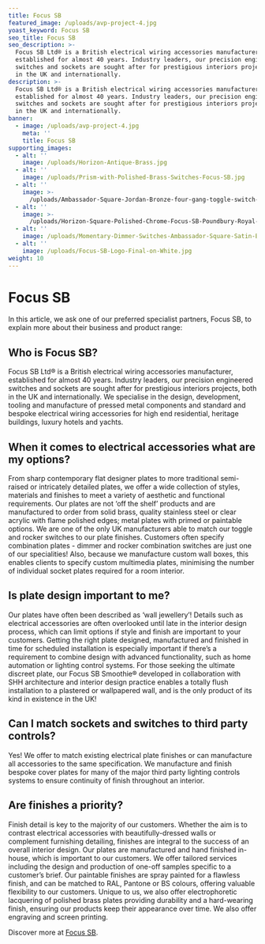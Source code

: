 ```yaml
---
title: Focus SB
featured_image: /uploads/avp-project-4.jpg
yoast_keyword: Focus SB
seo_title: Focus SB
seo_description: >-
  Focus SB Ltd® is a British electrical wiring accessories manufacturer,
  established for almost 40 years. Industry leaders, our precision engineered
  switches and sockets are sought after for prestigious interiors projects, both
  in the UK and internationally.
description: >-
  Focus SB Ltd® is a British electrical wiring accessories manufacturer,
  established for almost 40 years. Industry leaders, our precision engineered
  switches and sockets are sought after for prestigious interiors projects, both
  in the UK and internationally.
banner:
  - image: /uploads/avp-project-4.jpg
    meta: ''
    title: Focus SB
supporting_images:
  - alt: ''
    image: /uploads/Horizon-Antique-Brass.jpg
  - alt: ''
    image: /uploads/Prism-with-Polished-Brass-Switches-Focus-SB.jpg
  - alt: ''
    image: >-
      /uploads/Ambassador-Square-Jordan-Bronze-four-gang-toggle-switch-Focus-SB.jpg
  - alt: ''
    image: >-
      /uploads/Horizon-Square-Polished-Chrome-Focus-SB-Poundbury-Royal-Pavilion.jpg
  - alt: ''
    image: /uploads/Momentary-Dimmer-Switches-Ambassador-Square-Satin-Brass.jpg
  - alt: ''
    image: /uploads/Focus-SB-Logo-Final-on-White.jpg
weight: 10
---
```


# Focus SB

In this article, we ask one of our preferred specialist partners, Focus SB, to explain more about their business and product range:

## Who is Focus SB?

Focus SB Ltd® is a British electrical wiring accessories manufacturer, established for almost 40 years. Industry leaders, our precision engineered switches and sockets are sought after for prestigious interiors projects, both in the UK and internationally. We specialise in the design, development, tooling and manufacture of pressed metal components and standard and bespoke electrical wiring accessories for high end residential, heritage buildings, luxury hotels and yachts. 

## When it comes to electrical accessories what are my options?

From sharp contemporary flat designer plates to more traditional semi-raised or intricately detailed plates, we offer a wide collection of styles, materials and finishes to meet a variety of aesthetic and functional requirements. Our plates are not ‘off the shelf’ products and are manufactured to order from solid brass, quality stainless steel or clear acrylic with flame polished edges; metal plates with primed or paintable options. We are one of the only UK manufacturers able to match our toggle and rocker switches to our plate finishes. Customers often specify combination plates - dimmer and rocker combination switches are just one of our specialities! Also, because we manufacture custom wall boxes, this enables clients to specify custom multimedia plates, minimising the number of individual socket plates required for a room interior.

## Is plate design important to me?

Our plates have often been described as ‘wall jewellery’! Details such as electrical accessories are often overlooked until late in the interior design process, which can limit options if style and finish are important to your customers. Getting the right plate designed, manufactured and finished in time for scheduled installation is especially important if there’s a requirement to combine design with advanced functionality, such as home automation or lighting control systems. For those seeking the ultimate discreet plate, our Focus SB Smoothie® developed in collaboration with SHH architecture and interior design practice enables a totally flush installation to a plastered or wallpapered wall, and is the only product of its kind in existence in the UK!

## Can I match sockets and switches to third party controls?

Yes! We offer to match existing electrical plate finishes or can manufacture all accessories to the same specification. We manufacture and finish bespoke cover plates for many of the major third party lighting controls systems to ensure continuity of finish throughout an interior.

## Are finishes a priority?

Finish detail is key to the majority of our customers. Whether the aim is to contrast electrical accessories with beautifully-dressed walls or complement furnishing detailing, finishes are integral to the success of an overall interior design. Our plates are manufactured and hand finished in-house, which is important to our customers. We offer tailored services including the design and production of one-off samples specific to a customer’s brief. Our paintable finishes are spray painted for a flawless finish, and can be matched to RAL, Pantone or BS colours, offering valuable flexibility to our customers. Unique to us, we also offer electrophoretic lacquering of polished brass plates providing durability and a hard-wearing finish, ensuring our products keep their appearance over time. We also offer engraving and screen printing.

Discover more at <a href="https://www.focus-sb.co.uk/" target="_blank">Focus SB</a>.
